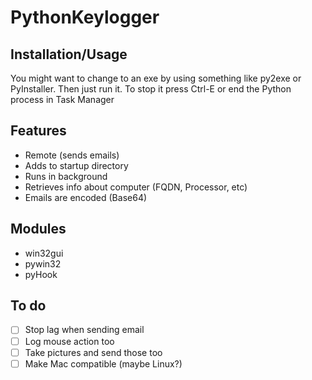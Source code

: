 # PythonKeylogger


## Installation/Usage
You might want to change to an exe by using something like py2exe or PyInstaller.
Then just run it.
To stop it press Ctrl-E or end the Python process in Task Manager

## Features
- Remote (sends emails)
- Adds to startup directory
- Runs in background
- Retrieves info about computer (FQDN, Processor, etc)
- Emails are encoded (Base64)

## Modules 
- win32gui
- pywin32
- pyHook

## To do
- [ ] Stop lag when sending email
- [ ] Log mouse action too
- [ ] Take pictures and send those too
- [ ] Make Mac compatible (maybe Linux?)
